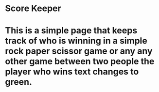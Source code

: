 <h1>Score Keeper<h1>

This is a simple page that keeps track of who is winning in a simple rock paper scissor game or any any other game between two people 
the player who wins text changes to green.

